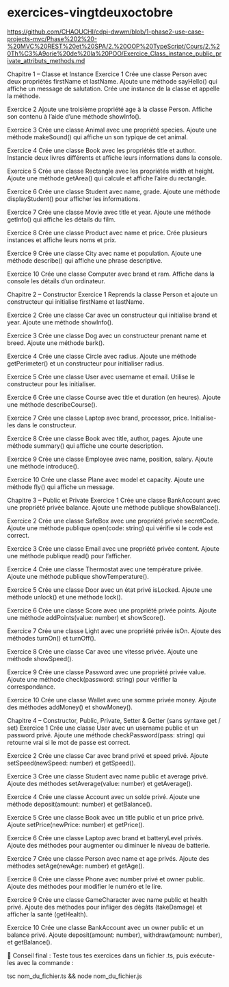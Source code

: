 # exercices-vingtdeuxoctobre
https://github.com/CHAOUCHI/cdpi-dwwm/blob/1-phase2-use-case-projects-mvc/Phase%202%20-%20MVC%20REST%20et%20SPA/2.%20OOP%20TypeScript/Cours/2.%20Th%C3%A9orie%20de%20la%20POO/Exercice_Class_instance_public_private_attributs_methods.md

Chapitre 1 – Classe et Instance
Exercice 1
Crée une classe Person avec deux propriétés firstName et lastName.
Ajoute une méthode sayHello() qui affiche un message de salutation.
Crée une instance de la classe et appelle la méthode.

Exercice 2
Ajoute une troisième propriété age à la classe Person.
Affiche son contenu à l’aide d’une méthode showInfo().

Exercice 3
Crée une classe Animal avec une propriété species.
Ajoute une méthode makeSound() qui affiche un son typique de cet animal.

Exercice 4
Crée une classe Book avec les propriétés title et author.
Instancie deux livres différents et affiche leurs informations dans la console.

Exercice 5
Crée une classe Rectangle avec les propriétés width et height.
Ajoute une méthode getArea() qui calcule et affiche l’aire du rectangle.

Exercice 6
Crée une classe Student avec name, grade.
Ajoute une méthode displayStudent() pour afficher les informations.

Exercice 7
Crée une classe Movie avec title et year.
Ajoute une méthode getInfo() qui affiche les détails du film.

Exercice 8
Crée une classe Product avec name et price.
Crée plusieurs instances et affiche leurs noms et prix.

Exercice 9
Crée une classe City avec name et population.
Ajoute une méthode describe() qui affiche une phrase descriptive.

Exercice 10
Crée une classe Computer avec brand et ram.
Affiche dans la console les détails d’un ordinateur.

Chapitre 2 – Constructor
Exercice 1
Reprends la classe Person et ajoute un constructeur qui initialise firstName et lastName.

Exercice 2
Crée une classe Car avec un constructeur qui initialise brand et year.
Ajoute une méthode showInfo().

Exercice 3
Crée une classe Dog avec un constructeur prenant name et breed.
Ajoute une méthode bark().

Exercice 4
Crée une classe Circle avec radius.
Ajoute une méthode getPerimeter() et un constructeur pour initialiser radius.

Exercice 5
Crée une classe User avec username et email.
Utilise le constructeur pour les initialiser.

Exercice 6
Crée une classe Course avec title et duration (en heures).
Ajoute une méthode describeCourse().

Exercice 7
Crée une classe Laptop avec brand, processor, price.
Initialise-les dans le constructeur.

Exercice 8
Crée une classe Book avec title, author, pages.
Ajoute une méthode summary() qui affiche une courte description.

Exercice 9
Crée une classe Employee avec name, position, salary.
Ajoute une méthode introduce().

Exercice 10
Crée une classe Plane avec model et capacity.
Ajoute une méthode fly() qui affiche un message.

Chapitre 3 – Public et Private
Exercice 1
Crée une classe BankAccount avec une propriété privée balance.
Ajoute une méthode publique showBalance().

Exercice 2
Crée une classe SafeBox avec une propriété privée secretCode.
Ajoute une méthode publique open(code: string) qui vérifie si le code est correct.

Exercice 3
Crée une classe Email avec une propriété privée content.
Ajoute une méthode publique read() pour l’afficher.

Exercice 4
Crée une classe Thermostat avec une température privée.
Ajoute une méthode publique showTemperature().

Exercice 5
Crée une classe Door avec un état privé isLocked.
Ajoute une méthode unlock() et une méthode lock().

Exercice 6
Crée une classe Score avec une propriété privée points.
Ajoute une méthode addPoints(value: number) et showScore().

Exercice 7
Crée une classe Light avec une propriété privée isOn.
Ajoute des méthodes turnOn() et turnOff().

Exercice 8
Crée une classe Car avec une vitesse privée.
Ajoute une méthode showSpeed().

Exercice 9
Crée une classe Password avec une propriété privée value.
Ajoute une méthode check(password: string) pour vérifier la correspondance.

Exercice 10
Crée une classe Wallet avec une somme privée money.
Ajoute des méthodes addMoney() et showMoney().

Chapitre 4 – Constructor, Public, Private, Setter & Getter (sans syntaxe get / set)
Exercice 1
Crée une classe User avec un username public et un password privé.
Ajoute une méthode checkPassword(pass: string) qui retourne vrai si le mot de passe est correct.

Exercice 2
Crée une classe Car avec brand privé et speed privé.
Ajoute setSpeed(newSpeed: number) et getSpeed().

Exercice 3
Crée une classe Student avec name public et average privé.
Ajoute des méthodes setAverage(value: number) et getAverage().

Exercice 4
Crée une classe Account avec un solde privé.
Ajoute une méthode deposit(amount: number) et getBalance().

Exercice 5
Crée une classe Book avec un title public et un price privé.
Ajoute setPrice(newPrice: number) et getPrice().

Exercice 6
Crée une classe Laptop avec brand et batteryLevel privés.
Ajoute des méthodes pour augmenter ou diminuer le niveau de batterie.

Exercice 7
Crée une classe Person avec name et age privés.
Ajoute des méthodes setAge(newAge: number) et getAge().

Exercice 8
Crée une classe Phone avec number privé et owner public.
Ajoute des méthodes pour modifier le numéro et le lire.

Exercice 9
Crée une classe GameCharacter avec name public et health privé.
Ajoute des méthodes pour infliger des dégâts (takeDamage) et afficher la santé (getHealth).

Exercice 10
Crée une classe BankAccount avec un owner public et un balance privé.
Ajoute deposit(amount: number), withdraw(amount: number), et getBalance().

📘 Conseil final : Teste tous tes exercices dans un fichier .ts, puis exécute-les avec la commande :

tsc nom_du_fichier.ts && node nom_du_fichier.js
